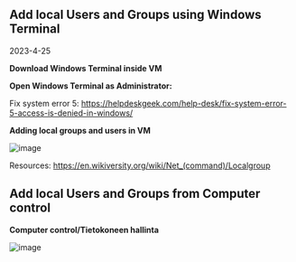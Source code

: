 
## Add local Users and Groups using Windows Terminal

2023-4-25

**Download Windows Terminal inside VM**

**Open Windows Terminal as Administrator:**

Fix system error 5:
https://helpdeskgeek.com/help-desk/fix-system-error-5-access-is-denied-in-windows/


**Adding local groups and users in VM**

![image](https://user-images.githubusercontent.com/19546253/234252044-d895e18a-0f11-4ac7-baf8-527323c0a0f1.png)

Resources: https://en.wikiversity.org/wiki/Net_(command)/Localgroup



## Add local Users and Groups from Computer control

**Computer control/Tietokoneen hallinta**

![image](https://user-images.githubusercontent.com/19546253/234251853-45028f40-0bd6-4690-b5db-4cfa7357978e.png)

